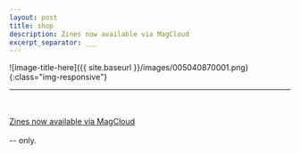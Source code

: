 ```yaml
---
layout: post
title: shop
description: Zines now available via MagCloud
excerpt_separator: ___
---
```

  ![image-title-here]({{ site.baseurl }}/images/005040870001.png){:class="img-responsive"}
  ___
  <br/>
  <br/>
  <a href="https://www.magcloud.com/user/onlyuntilthen">Zines now available via MagCloud</a>
  <br/>
  <br/>
  -- only.

